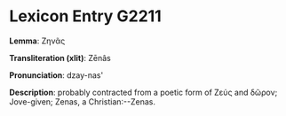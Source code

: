 # Lexicon Entry G2211

**Lemma**: Ζηνᾶς

**Transliteration (xlit)**: Zēnâs

**Pronunciation**: dzay-nas'

**Description**:
probably contracted from a poetic form of Ζεύς and δῶρον; Jove-given; Zenas, a Christian:--Zenas.
